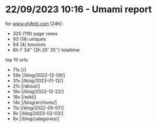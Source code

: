 # 22/09/2023 10:16 - Umami report
for www.shifeiti.com [24h] :

 - 325 (119) page views
 - 93 (14) uniques
 - 64 (4) bounces
 - 6h 1' 54'' (3h 20' 35'') totaltime


top 10 urls:
 - 71x [/]
 - 59x [/blog/2022-12-09/]
 - 31x [/blog/2023-01-12/]
 - 21x [/about/]
 - 18x [/blog/2022-12-22/]
 - 18x [/wiki/]
 - 14x [/blog/archives/]
 - 11x [/blog/2022-05-07/]
 - 9x [/blog/2023-02-03/]
 - 8x [/blog/categories/]


